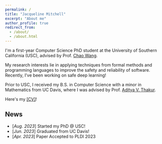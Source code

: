 ```yaml
---
permalink: /
title: "Jacqueline Mitchell"
excerpt: "About me"
author_profile: true
redirect_from: 
  - /about/
  - /about.html
---
```


I'm a first-year Computer Science PhD student at the University of Southern California (USC), advised by Prof. [Chao Wang](https://sites.usc.edu/chaowang/).

My research interests lie in applying techniques from formal methods and programming languages to improve the safety and reliability of software.  Recently, I've been working on safe deep learning!

Prior to USC, I received my B.S. in Computer Science with a minor in Mathematics from UC Davis, where I was advised by Prof. [Aditya V. Thakur](https://thakur.cs.ucdavis.edu/).

Here's my [[CV]]((https://drive.google.com/file/d/1fZiZr_js2oZLdDaQCyerNOg9kHUoYJ_-/view?usp=sharing))!

News
----
- [*Aug. 2023*] Started my PhD @ USC!
- [*Jun. 2023*] Graduated from UC Davis!
- [*Apr. 2023*] Paper Accepted to PLDI 2023
